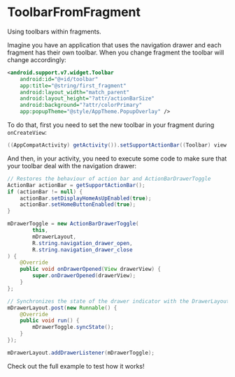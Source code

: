 # ToolbarFromFragment
Using toolbars within fragments.

Imagine you have an application that uses the navigation drawer and each fragment has their own toolbar. When you change fragment the toolbar will change accordingly:

```xml
<android.support.v7.widget.Toolbar
    android:id="@+id/toolbar"
    app:title="@string/first_fragment"
    android:layout_width="match_parent"
    android:layout_height="?attr/actionBarSize"
    android:background="?attr/colorPrimary"
    app:popupTheme="@style/AppTheme.PopupOverlay" />
```

To do that, first you need to set the new toolbar in your fragment during `onCreateView`:
```java
((AppCompatActivity) getActivity()).setSupportActionBar((Toolbar) view.findViewById(R.id.toolbar));
```

And then, in your activity, you need to execute some code to make sure that your toolbar deal with the navigation drawer:
```java
// Restores the behaviour of action bar and ActionBarDrawerToggle
ActionBar actionBar = getSupportActionBar();
if (actionBar != null) {
    actionBar.setDisplayHomeAsUpEnabled(true);
    actionBar.setHomeButtonEnabled(true);
}

mDrawerToggle = new ActionBarDrawerToggle(
        this,
        mDrawerLayout,
        R.string.navigation_drawer_open,
        R.string.navigation_drawer_close
) {
    @Override
    public void onDrawerOpened(View drawerView) {
        super.onDrawerOpened(drawerView);
    }
};

// Synchronizes the state of the drawer indicator with the DrawerLayout
mDrawerLayout.post(new Runnable() {
    @Override
    public void run() {
        mDrawerToggle.syncState();
    }
});

mDrawerLayout.addDrawerListener(mDrawerToggle);
```


Check out the full example to test how it works!
